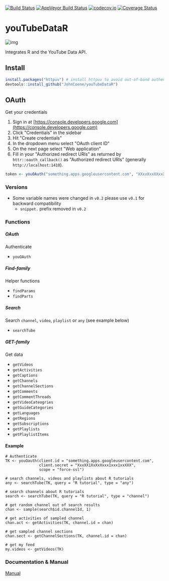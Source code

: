 [![Build Status](https://travis-ci.org/JohnCoene/youTubeDataR.svg?branch=master)](https://travis-ci.org/JohnCoene/youTubeDataR)
[![AppVeyor Build Status](https://ci.appveyor.com/api/projects/status/github/JohnCoene/youTubeDataR?branch=master&svg=true)](https://ci.appveyor.com/project/JohnCoene/youTubeDataR)
[![codecov.io](https://codecov.io/github/JohnCoene/youTubeDataR/coverage.svg?branch=master)](https://codecov.io/github/JohnCoene/youTubeDataR?branch=master)
[![Coverage Status](https://coveralls.io/repos/github/JohnCoene/youTubeDataR/badge.svg?branch=master)](https://coveralls.io/github/JohnCoene/youTubeDataR?branch=master)

# youTubeDataR

![img](http://johncoene.github.io/projects/img/youTubeDataR.JPG)

Integrates R and the YouTube Data API.

## Install

```R
install.packages("httpuv") # install httpuv to avoid out-of-band authentication
devtools::install_github("JohnCoene/youTubeDataR")
```

## OAuth

Get your credentials

1. Sign in at [https://console.developers.google.com](https://console.developers.google.com)
2. Click "Credentials" in the sidebar
3. Hit "Create credentials"
4. In the dropdown menu select "OAuth client ID"
5. On the next page select "Web application"
6. Fill in your "Authorized redirect URIs" as returned by `httr::oauth_callback()` as "Authorized redirect URIs" (generally `http://localhost:1410`).

```R
token <- youOAuth("something.apps.googleusercontent.com", "XXxxXxxXXxxXxxXX")
```

### Versions ###

* Some variable names were changed in `v0.2` please use `v0.1` for backward compatibility
  - `snippet.` prefix removed in `v0.2`

### Functions ###

##### OAuth #####

Authenticate

* `youOAuth`

##### Find-family #####

Helper functions

* `findParams`
* `findParts`

##### Search #####

Search `channel`, `video`, `playlist` or `any` (see example below)

* `searchTube`

##### GET-family #####

Get data

* `getVideos`
* `getActivities`
* `getCaptions`
* `getChannels`
* `getChannelSections`
* `getComments`
* `getCommentThreads`
* `getVideoCateogries`
* `getGuideCategories`
* `getLanguages`
* `getRegions`
* `getSubscriptions`
* `getPlaylists`
* `getPlaylistItems`

#### Example ####

```
# Authenticate
TK <- youOauth(client.id = "something.apps.googleusercontent.com",
               client.secret = "XxxXX1XxXxXxxx1xxx1xxXXX", 
               scope = "force-ssl")

# search channels, videos and playlists about R tutorials
any <- searchTube(TK, query = "R tutorial", type = "any")
               
# search channels about R tutorials
search <- searchTube(TK, query = "R tutorial", type = "channel")
  
# get random channel out of search results
chan <- sample(search$id.channelId, 1)
  
# get activities of sampled channel
chan.act <- getActivities(TK, channel.id = chan)

# get sampled channel sections
chan.sect <- getChannelSections(TK, channel.id = chan)

# get my feed
my.videos <- getVideos(TK)
```

### Documentation & Manual ###

[Manual](http://johncoene.github.io/projects/docs/youTubeDataR.html)
